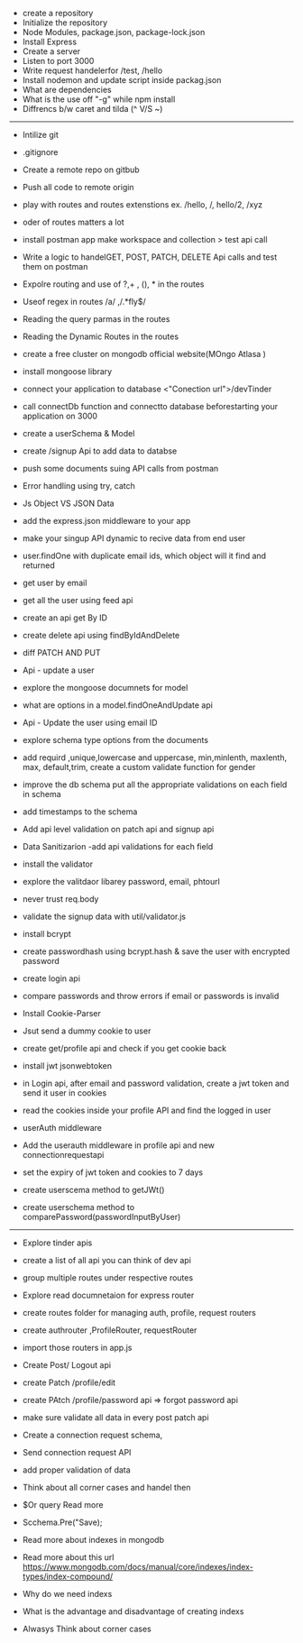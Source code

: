 - create a repository
- Initialize the repository
- Node Modules, package.json, package-lock.json
- Install Express
- Create a server
- Listen to port 3000
- Write request handelerfor /test, /hello
- Install nodemon and update script inside packag.json
- What are dependencies
- What is the use off "-g" while npm install
- Diffrencs b/w caret and tilda (^ V/S ~)

---

- Intilize git
- .gitignore
- Create a remote repo on gitbub
- Push all code to remote origin
- play with routes and routes extenstions ex. /hello, /, hello/2, /xyz
- oder of routes matters a lot
- install postman app make workspace and collection > test api call
- Write a logic to handelGET, POST, PATCH, DELETE Api calls and test them on postman
- Expolre routing and use of ?,+ , (), \* in the routes
- Useof regex in routes /a/ ,/.\*fly$/
- Reading the query parmas in the routes
- Reading the Dynamic Routes in the routes

- create a free cluster on mongodb official website(MOngo Atlasa )
- install mongoose library
- connect your application to database <"Conection url">/devTinder
- call connectDb function and connectto database beforestarting your application on 3000
- create a userSchema & Model
- create /signup Api to add data to databse
- push some documents suing API calls from postman
- Error handling using try, catch
- Js Object VS JSON Data
- add the express.json middleware to your app
- make your singup API dynamic to recive data from end user
- user.findOne with duplicate email ids, which object will it find and returned
- get user by email
- get all the user using feed api
- create an api get By ID
- create delete api using findByIdAndDelete
- diff PATCH AND PUT
- Api - update a user
- explore the mongoose documnets for model
- what are options in a model.findOneAndUpdate api
- Api - Update the user using email ID
- explore schema type options from the documents
- add requird ,unique,lowercase and uppercase, min,minlenth, maxlenth, max, default,trim, create a custom validate function for gender
- improve the db schema put all the appropriate validations on each field in schema
- add timestamps to the schema
- Add api level validation on patch api and signup api
- Data Sanitizarion -add api validations for each field
- install the validator
- explore the valitdaor libarey password, email, phtourl
- never trust req.body
- validate the signup data with util/validator.js
- install bcrypt
- create passwordhash using bcrypt.hash & save the user with encrypted password
- create login api
- compare passwords and throw errors if email or passwords is invalid
- Install Cookie-Parser
- Jsut send a dummy cookie to user
- create get/profile api and check if you get cookie back
- install jwt jsonwebtoken
- in Login api, after email and password validation, create a jwt token and send it user in cookies
- read the cookies inside your profile API and find the logged in user
- userAuth middleware
- Add the userauth middleware in profile api and new connectionrequestapi
- set the expiry of jwt token and cookies to 7 days
- create userscema method to getJWt()
- create userschema method to comparePassword(passwordInputByUser)

---

- Explore tinder apis
- create a list of all api you can think of dev api
- group multiple routes under respective routes

- Explore read documnetaion for express router
- create routes folder for managing auth, profile, request routers
- create authrouter ,ProfileRouter, requestRouter
- import those routers in app.js

- Create Post/ Logout api
- create Patch /profile/edit
- create PAtch /profile/password api => forgot password api
- make sure validate all data in every post patch api

- Create a connection request schema,
- Send connection request API
- add proper validation of data
- Think about all corner cases and handel then
- $Or query Read more
- Scchema.Pre("Save);
- Read more about indexes in mongodb
- Read more about this url https://www.mongodb.com/docs/manual/core/indexes/index-types/index-compound/
- Why do we need indexs
- What is the advantage and disadvantage of creating indexs
- Alwasys Think about corner cases
